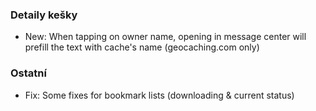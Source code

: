 ### Detaily kešky
- New: When tapping on owner name, opening in message center will prefill the text with cache's name (geocaching.com only)

### Ostatní
- Fix: Some fixes for bookmark lists (downloading & current status)
